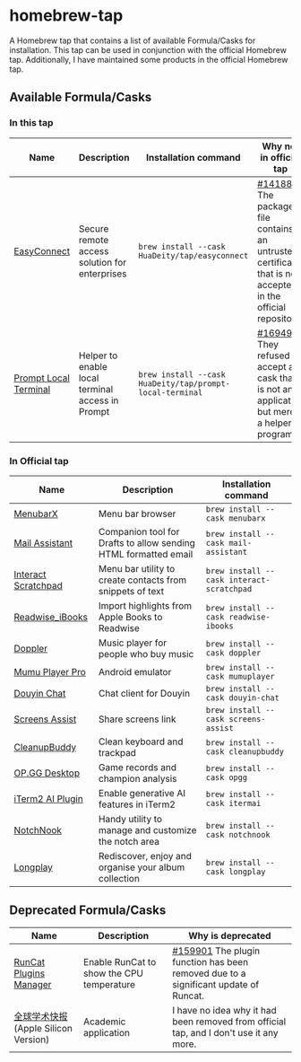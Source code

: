 # homebrew-tap

A Homebrew tap that contains a list of available Formula/Casks for installation. This tap can be used in conjunction with the official Homebrew tap. Additionally, I have maintained some products in the official Homebrew tap.

## Available Formula/Casks

### In this tap

| Name                                                                                    | Description                                      | Installation command                                     | Why not in official tap                                                                                                                                                                       |
| --------------------------------------------------------------------------------------- | ------------------------------------------------ | -------------------------------------------------------- | --------------------------------------------------------------------------------------------------------------------------------------------------------------------------------------------- |
| [EasyConnect](https://www.sangfor.com.cn/product-and-solution/sangfor-security/ssl-vpn) | Secure remote access solution for enterprises    | `brew install --cask HuaDeity/tap/easyconnect`           | [ #141884](https://github.com/Homebrew/homebrew-cask/pull/141884#issuecomment-1445022301) The package file contains an untrusted certificate that is not accepted in the official repository. |
| [Prompt Local Terminal](https://help.panic.com/prompt/prompt-local-terminal/)           | Helper to enable local terminal access in Prompt | `brew install --cask HuaDeity/tap/prompt-local-terminal` | [#169495](https://github.com/Homebrew/homebrew-cask/pull/169495) They refused to accept a cask that is not an application but merely a helper program.                                        |

### In Official tap

| Name                                                                            | Description                                                     | Installation command                      |
| ------------------------------------------------------------------------------- | --------------------------------------------------------------- | ----------------------------------------- |
| [MenubarX](https://menubarx.app/)                                               | Menu bar browser                                                | `brew install --cask menubarx`            |
| [Mail Assistant](https://docs.getdrafts.com/misc/mail-assistant)                | Companion tool for Drafts to allow sending HTML formatted email | `brew install --cask mail-assistant`      |
| [Interact Scratchpad](https://docs.getdrafts.com/docs/misc/interact-scratchpad) | Menu bar utility to create contacts from snippets of text       | `brew install --cask interact-scratchpad` |
| [Readwise_iBooks](https://readwise.io/ibooks)                                   | Import highlights from Apple Books to Readwise                  | `brew install --cask readwise-ibooks`     |
| [Doppler](https://brushedtype.co/doppler/)                                      | Music player for people who buy music                           | `brew install --cask doppler`             |
| [Mumu Player Pro](https://mumu.163.com/mac/)                                    | Android emulator                                                | `brew install --cask mumuplayer`          |
| [Douyin Chat](https://www.douyin.com/downloadpage/chat)                         | Chat client for Douyin                                          | `brew install --cask douyin-chat`         |
| [Screens Assist](https://edovia.com/en/screens-assist/)                         | Share screens link                                              | `brew install --cask screens-assist`      |
| [CleanupBuddy](https://cleanupbuddy.app/)                                       | Clean keyboard and trackpad                                     | `brew install --cask cleanupbuddy`        |
| [OP.GG Desktop](https://op.gg/desktop/)                                         | Game records and champion analysis                              | `brew install --cask opgg`                |
| [iTerm2 AI Plugin](https://iterm2.com/ai-plugin.html)                           | Enable generative AI features in iTerm2                         | `brew install --cask itermai`             |
| [NotchNook](https://lo.cafe/notchnook/)                                         | Handy utility to manage and customize the notch area            | `brew install --cask notchnook`           |
| [Longplay](https://longplay.rocks/)                                             | Rediscover, enjoy and organise your album collection            | `brew install --cask longplay`            |

## Deprecated Formula/Casks

| Name                                                                         | Description                               | Why is deprecated                                                                                                                                                     |
| ---------------------------------------------------------------------------- | ----------------------------------------- | --------------------------------------------------------------------------------------------------------------------------------------------------------------------- |
| [RunCat Plugins Manager](https://kyome.io/runcat/index.html?lang=en#plugins) | Enable RunCat to show the CPU temperature | [ #159901](https://github.com/Homebrew/homebrew-cask/pull/159901#issuecomment-1806714343) The plugin function has been removed due to a significant update of Runcat. |
| [全球学术快报](https://cajviewer.cnki.net/index.html)(Apple Silicon Version) | Academic application                      | I have no idea why it had been removed from official tap, and I don't use it any more.                                                                                |
